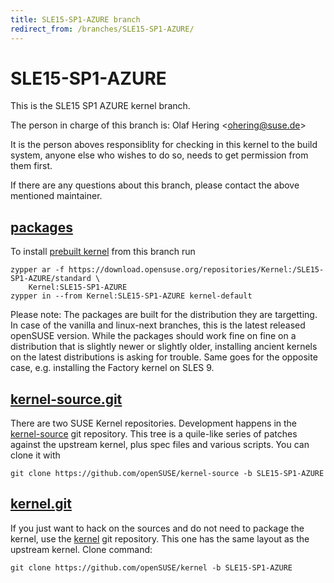 ```yaml
---
title: SLE15-SP1-AZURE branch
redirect_from: /branches/SLE15-SP1-AZURE/
---
```

# SLE15-SP1-AZURE
This is the SLE15 SP1 AZURE kernel branch.

The person in charge of this branch is:
Olaf Hering <[ohering@suse.de](mailto:ohering@suse.de?subject=SLE15-SP1-AZURE%20branch)>

It is the person aboves responsiblity for checking in this kernel to
the build system, anyone else who wishes to do so, needs to get
permission from them first.

If there are any questions about this branch, please contact the above
mentioned maintainer.


## [packages](https://download.opensuse.org/repositories/Kernel:/SLE15-SP1-AZURE)
To install
[prebuilt kernel](https://download.opensuse.org/repositories/Kernel:/SLE15-SP1-AZURE)
from this branch run

```
zypper ar -f https://download.opensuse.org/repositories/Kernel:/SLE15-SP1-AZURE/standard \
    Kernel:SLE15-SP1-AZURE
zypper in --from Kernel:SLE15-SP1-AZURE kernel-default
```

Please note: The packages are built for the distribution they are
targetting. In case of the vanilla and linux-next branches, this is the
latest released openSUSE version. While the packages should work fine on
fine on a distribution that is slightly newer or slightly older,
installing ancient kernels on the latest distributions is asking for
trouble. Same goes for the opposite case, e.g. installing the Factory
kernel on SLES 9.

## [kernel-source.git](https://github.com/openSUSE/kernel-source/tree/SLE15-SP1-AZURE)
There are two SUSE Kernel repositories. Development happens in the
[kernel-source](https://github.com/openSUSE/kernel-source/tree/SLE15-SP1-AZURE)
git repository. This tree is a quile-like series of patches against the
upstream kernel, plus spec files and various scripts. You can clone it
with

```
git clone https://github.com/openSUSE/kernel-source -b SLE15-SP1-AZURE
```

## [kernel.git](https://github.com/openSUSE/kernel/tree/SLE15-SP1-AZURE)
If you just want to hack on the sources and do not need to package the
kernel, use the [kernel](https://github.com/openSUSE/kernel/tree/SLE15-SP1-AZURE)
git repository. This one has the same layout as the upstream kernel. Clone
command:

```
git clone https://github.com/openSUSE/kernel -b SLE15-SP1-AZURE
```


